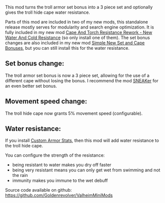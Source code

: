 This mod turns the troll armor set bonus into a 3 piece set and optionally gives the troll hide cape water resistance.

Parts of this mod are included in two of my new mods, this standalone release mostly serves for modularity and search engine optimization.
It is fully included in my new mod [Cape And Torch Resistance Rework - New Water And Cold Resistance](https://valheim.thunderstore.io/package/Goldenrevolver/Cape_And_Torch_Resistance_Rework_And_New_Water_And_Cold_Resistance/) (so only install one of them).
The set bonus changes are also included in my new mod [Simple New Set and Cape Bonuses](https://valheim.thunderstore.io/package/Goldenrevolver/Simple_New_Set_and_Cape_Bonuses/), but you can still install this for the water resistance.


## Set bonus change:

The troll armor set bonus is now a 3 piece set, allowing for the use of a different cape without losing the bonus.
I recommend the mod [SNEAKer](https://valheim.thunderstore.io/package/blacks7ar/SNEAKer/) for an even better set bonus.

## Movement speed change:

The troll hide cape now grants 5% movement speed (configurable).

## Water resistance:

If you install [Custom Armor Stats](https://www.nexusmods.com/valheim/mods/1162), then this mod will add water resistance to the troll hide cape.

You can configure the strength of the resistance:
- being resistant to water makes you dry off faster
- being very resistant means you can only get wet from swimming and not the rain
- immunity makes you immune to the wet debuff


Source code available on github: https://github.com/Goldenrevolver/ValheimMiniMods